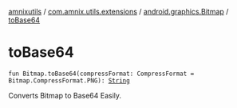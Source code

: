 [amnixutils](../../index.md) / [com.amnix.utils.extensions](../index.md) / [android.graphics.Bitmap](index.md) / [toBase64](./to-base64.md)

# toBase64

`fun Bitmap.toBase64(compressFormat: CompressFormat = Bitmap.CompressFormat.PNG): `[`String`](https://kotlinlang.org/api/latest/jvm/stdlib/kotlin/-string/index.html)

Converts Bitmap to Base64 Easily.

